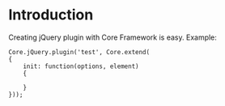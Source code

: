 # Introduction #

Creating jQuery plugin with Core Framework is easy. Example:


```
Core.jQuery.plugin('test', Core.extend(
{
	init: function(options, element)
	{
			
	}
}));
```